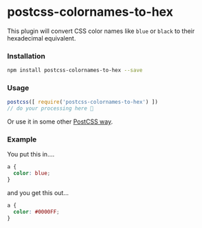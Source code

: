 # postcss-colornames-to-hex

This plugin will convert CSS color names like `blue` or `black` to their hexadecimal equivalent.

### Installation

```sh
npm install postcss-colornames-to-hex --save
```

### Usage

```js
postcss([ require('postcss-colornames-to-hex') ])
// do your processing here 🎉
```

Or use it in some other [PostCSS way](https://github.com/postcss/postcss#usage).


### Example

You put this in....

```css
a {
  color: blue;
}
```

and you get this out...

```css
a {
  color: #0000FF;
}
```
